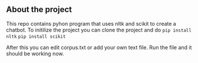 ## About the project

This repo contains pyhon program that uses nltk and scikit to create a chatbot. To initilize the project you can clone the project and do
`pip install nltk`
`pip install scikit`

After this you can edit corpus.txt or add your own text file. Run the file and it should be working now.
